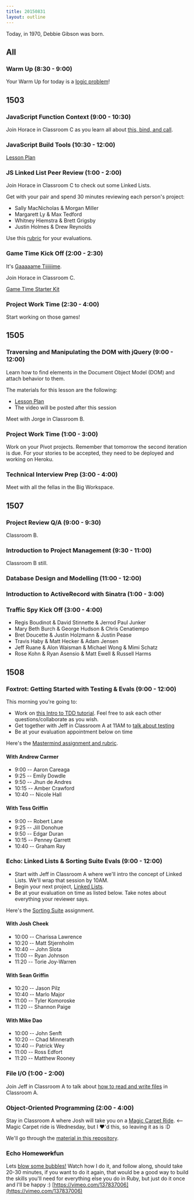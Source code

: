 ```yaml
---
title: 20150831
layout: outline
---
```


Today, in 1970, Debbie Gibson was born.

## All

### Warm Up (8:30 - 9:00)

Your Warm Up for today is a [logic problem](https://dl.dropboxusercontent.com/u/505445/lsat_blog_-_preptest_50.pdf)!

## 1503

### JavaScript Function Context (9:00 - 10:30)

Join Horace in Classroom C as you learn all about [this, bind, and call](https://github.com/turingschool/lesson_plans/blob/master/ruby_04-apis_and_scalability/javascript_function_contexts_this_bind_and_call.markdown).

### JavaScript Build Tools (10:30 - 12:00)

[Lesson Plan](https://github.com/turingschool/lesson_plans/blob/master/ruby_04-apis_and_scalability/javascript-build-tools.markdown)

### JS Linked List Peer Review (1:00 - 2:00)

Join Horace in Classroom C to check out some Linked Lists.

Get with your pair and spend 30 minutes reviewing each person's
project:

* Sally MacNicholas & Morgan Miller
* Margarett Ly & Max Tedford
* Whitney Hiemstra & Brett Grigsby
* Justin Holmes & Drew Reynolds

Use this [rubric](https://gist.github.com/worace/8a6b6f6e58502a84a883) for your evaluations.

### Game Time Kick Off (2:00 - 2:30)

It's [Gaaaaame Tiiiiiime](https://github.com/turingschool/lesson_plans/blob/master/ruby_04-apis_and_scalability/gametime_project.markdown).

Join Horace in Classroom C.

[Game Time Starter Kit](https://github.com/turingschool-examples/game-time-starter-kit)

### Project Work Time (2:30 - 4:00)

Start working on those games!

## 1505

### Traversing and Manipulating the DOM with jQuery (9:00 - 12:00)

Learn how to find elements in the Document Object Model (DOM) and attach behavior to them.

The materials for this lesson are the following:

* [Lesson Plan](https://github.com/turingschool/lesson_plans/blob/master/ruby_03-professional_rails_applications/jquery_dom_traversal_and_manipulation.md)
* The video will be posted after this session

Meet with Jorge in Classroom B.

### Project Work Time (1:00 - 3:00)

Work on your Pivot projects. Remember that tomorrow the second iteration is due. For your stories to be accepted, they need to be deployed and working on Heroku.

### Technical Interview Prep (3:00 - 4:00)

Meet with all the fellas in the Big Workspace.

## 1507

### Project Review Q/A (9:00 - 9:30)

Classroom B.

### Introduction to Project Management (9:30 - 11:00)

Classroom B still.

### Database Design and Modelling (11:00 - 12:00)

### Introduction to ActiveRecord with Sinatra (1:00 - 3:00)

### Traffic Spy Kick Off (3:00 - 4:00)

* Regis Boudinot & David Stinnette & Jerrod Paul Junker
* Mary Beth Burch & George Hudson & Chris Cenatiempo
* Bret Doucette & Justin Holzmann & Justin Pease
* Travis Haby & Matt Hecker & Adam Jensen
* Jeff Ruane & Alon Waisman & Michael Wong & Mimi Schatz
* Rose Kohn & Ryan Asensio & Matt Ewell & Russell Harms


## 1508

### Foxtrot: Getting Started with Testing & Evals (9:00 - 12:00)

This morning you're going to:

* Work on [this Intro to TDD tutorial](http://tutorials.jumpstartlab.com/topics/testing/intro-to-tdd.html). Feel free to ask each other questions/collaborate as you wish.
* Get together with Jeff in Classroom A at 11AM to [talk about testing](https://github.com/turingschool/lesson_plans/blob/master/ruby_01-object_oriented_programming_with_ruby/how_testing_works.markdown)
* Be at your evaluation appointment below on time

Here's the [Mastermind assignment and rubric](https://github.com/turingschool/curriculum/blob/master/source/projects/mastermind.markdown).

#### With Andrew Carmer

* 9:00 -- Aaron Careaga
* 9:25 -- Emily Dowdle
* 9:50 -- Jhun de Andres
* 10:15 -- Amber Crawford
* 10:40 -- Nicole Hall

#### With Tess Griffin

* 9:00 -- Robert Lane
* 9:25 -- Jill Donohue
* 9:50 -- Edgar Duran
* 10:15 -- Penney Garrett
* 10:40 -- Graham Ray

### Echo: Linked Lists & Sorting Suite Evals (9:00 - 12:00)

* Start with Jeff in Classroom A where we'll intro the concept of
Linked Lists. We'll wrap that session by 10AM.
* Begin your next project, [Linked Lists](https://github.com/turingschool/curriculum/blob/master/source/projects/linked_lists.markdown).
* Be at your evaluation on time as listed below. Take notes about everything your reviewer says.

Here's the [Sorting Suite](https://github.com/turingschool/sorting-suite) assignment.

#### With Josh Cheek

* 10:00 -- Charissa Lawrence
* 10:20 -- Matt Stjernholm
* 10:40 -- John Slota
* 11:00 -- Ryan Johnson
* 11:20 -- Torie Joy-Warren

#### With Sean Griffin

* 10:20 -- Jason Pilz
* 10:40 -- Marlo Major
* 11:00 -- Tyler Komoroske
* 11:20 -- Shannon Paige

#### With Mike Dao

* 10:00 -- John Senft
* 10:20 -- Chad Minnerath
* 10:40 -- Patrick Wey
* 11:00 -- Ross Edfort
* 11:20 -- Matthew Rooney

### File I/O (1:00 - 2:00)

Join Jeff in Classroom A to talk about [how to read and write files](https://github.com/turingschool/lesson_plans/blob/master/ruby_01-object_oriented_programming_with_ruby/file_io_and_csvs.markdown) in Classroom A.

### Object-Oriented Programming (2:00 - 4:00)

Stay in Classroom A where Josh will take you on a [Magic Carpet Ride](https://www.youtube.com/watch?v=RVir8VfIiBg). <-- Magic Carpet ride is Wednesday, but I ♥️'d this, so leaving it as is :D

We'll go through the [material in this repository](https://github.com/turingschool/lesson_plans/blob/master/ruby_01-object_oriented_programming_with_ruby/object_oriented_programming.markdown).

### Echo Home<strike>work</strike>fun

Lets [blow some bubbles!](https://github.com/JoshCheek/1508/blob/0facae943f7785e5133ea506595534c1b00b3025/katas/blowing_bubbles_part1.rb)
Watch how I do it, and follow along, should take 20-30 minutes,
if you want to do it again, that would be a good way to build the skills you'll need for everything else you do in Ruby,
but just do it once and I'll be happy :)
[https://vimeo.com/137837006](https://vimeo.com/137837006)
